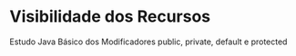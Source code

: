 # Visibilidade dos Recursos

Estudo Java Básico dos Modificadores public, private, default e protected
